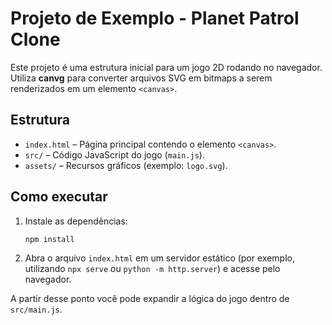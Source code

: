# Projeto de Exemplo - Planet Patrol Clone

Este projeto é uma estrutura inicial para um jogo 2D rodando no navegador. Utiliza **canvg** para converter arquivos SVG em bitmaps a serem renderizados em um elemento `<canvas>`.

## Estrutura
- `index.html` – Página principal contendo o elemento `<canvas>`.
- `src/` – Código JavaScript do jogo (`main.js`).
- `assets/` – Recursos gráficos (exemplo: `logo.svg`).

## Como executar
1. Instale as dependências:
   ```bash
   npm install
   ```
2. Abra o arquivo `index.html` em um servidor estático (por exemplo, utilizando `npx serve` ou `python -m http.server`) e acesse pelo navegador.

A partir desse ponto você pode expandir a lógica do jogo dentro de `src/main.js`.
